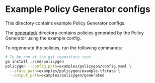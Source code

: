 # Example Policy Generator configs

This directory contains example Policy Generator configs.

The [generated/](./generated) directory contains policies generated by the
Policy Generator using the example config.

To regenerate the policies, run the following commands:

```bash
# To be run at the git repository root.
go install ./cmd/policygen
policygen --config_path=examples/policygen/config.yaml \
  --state_path=examples/policygen/example.tfstate \
  --output_path=examples/policygen/generated
```
